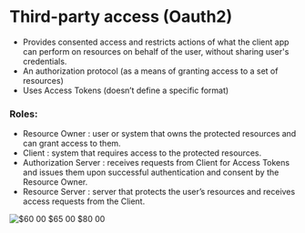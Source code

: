 # Third-party access (Oauth2)

- Provides consented access and restricts actions of what the client app can perform on resources on behalf of the user, without sharing user's credentials.
- An authorization protocol (as a means of granting access to a set of resources)
- Uses Access Tokens (doesn’t define a specific format)

### Roles:
- Resource Owner : user or system that owns the protected resources and can grant access to them.
- Client : system that requires access to the protected resources. 
- Authorization Server : receives requests from Client for Access Tokens and issues them upon successful authentication and consent by the Resource Owner.
- Resource Server : server that protects the user’s resources and receives access requests from the Client.

![$60 00 $65 00 $80 00](https://user-images.githubusercontent.com/71340325/191670853-27ebca76-4d8a-468f-81b1-83a35781b54c.jpg)
